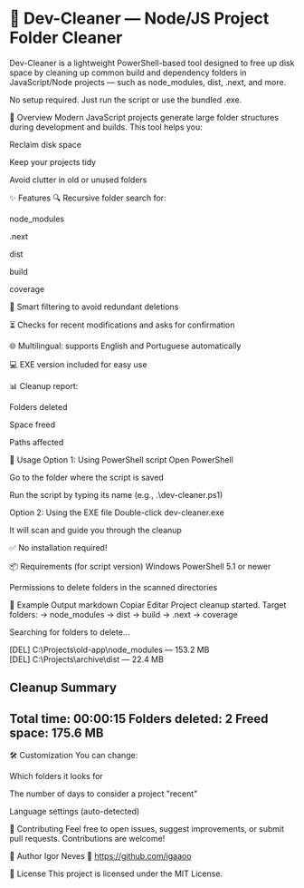 # 🧹 Dev-Cleaner — Node/JS Project Folder Cleaner

Dev-Cleaner is a lightweight PowerShell-based tool designed to free up disk space by cleaning up common build and dependency folders in JavaScript/Node projects — such as node_modules, dist, .next, and more.

No setup required. Just run the script or use the bundled .exe.

🚀 Overview
Modern JavaScript projects generate large folder structures during development and builds. This tool helps you:

Reclaim disk space

Keep your projects tidy

Avoid clutter in old or unused folders

✨ Features
🔍 Recursive folder search for:

node_modules

.next

dist

build

coverage

🧠 Smart filtering to avoid redundant deletions

⏳ Checks for recent modifications and asks for confirmation

🌐 Multilingual: supports English and Portuguese automatically

💻 EXE version included for easy use

📊 Cleanup report:

Folders deleted

Space freed

Paths affected

🧪 Usage
Option 1: Using PowerShell script
Open PowerShell

Go to the folder where the script is saved

Run the script by typing its name (e.g., .\dev-cleaner.ps1)

Option 2: Using the EXE file
Double-click dev-cleaner.exe

It will scan and guide you through the cleanup

✅ No installation required!

📦 Requirements (for script version)
Windows PowerShell 5.1 or newer

Permissions to delete folders in the scanned directories

📄 Example Output
markdown
Copiar
Editar
Project cleanup started.
Target folders:
   -> node_modules
   -> dist
   -> build
   -> .next
   -> coverage

Searching for folders to delete...

[DEL] C:\Projects\old-app\node_modules — 153.2 MB  
[DEL] C:\Projects\archive\dist — 22.4 MB  

Cleanup Summary
-----------------------------
Total time: 00:00:15
Folders deleted: 2
Freed space: 175.6 MB
-----------------------------
🛠️ Customization
You can change:

Which folders it looks for

The number of days to consider a project "recent"

Language settings (auto-detected)

🤝 Contributing
Feel free to open issues, suggest improvements, or submit pull requests. Contributions are welcome!

👤 Author
Igor Neves
🔗 https://github.com/igaaoo

📃 License
This project is licensed under the MIT License.
